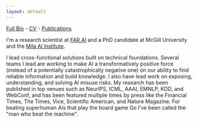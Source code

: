 ```yaml
---
layout: default
---
```

[Full Bio](./bio.html) - [CV](https://github.com/kellinpelrine/kellinpelrine.github.io/raw/master/assets/KPelrine%20CV.pdf) - [Publications](./publications.html)

I'm a research scientist at [FAR.AI](https://far.ai/) and a PhD candidate at McGill University and the [Mila AI Institute](https://mila.quebec/en/).

I lead cross-functional solutions built on technical foundations. Several teams I lead are working to make AI a transformatively positive force (instead of a potentially catastrophically negative one) on our ability to find reliable information and build knowledge. I also have lead work on exposing, understanding, and solving AI misuse risks. My research has been published in top venues such as NeurIPS, ICML, AAAI, EMNLP, KDD, and WebConf, and has been featured multiple times by press like the Financial Times, The Times, Vice, Scientific American, and Nature Magazine. For beating superhuman AIs that play the board game Go I've been called the "man who beat the machine".